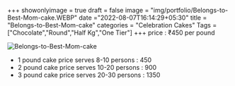 +++
showonlyimage = true
draft = false
image = "img/portfolio/Belongs-to-Best-Mom-cake.WEBP"
date ="2022-08-07T16:14:29+05:30"
title = "Belongs-to-Best-Mom-cake"
categories = "Celebration Cakes"
Tags = ["Chocolate","Round","Half Kg","One Tier"]
+++
price : ₹450 per pound
<!--more-->
![Belongs-to-Best-Mom-cake](/img/portfolio/Belongs-to-Best-Mom-cake.WEBP)
* 1 pound cake price serves 8-10 persons : 450
* 2 pound cake price serves 10-20 persons : 900
* 3 pound cake price serves 20-30 persons : 1350
